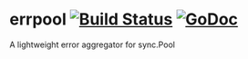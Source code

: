 errpool  [![Build Status](https://secure.travis-ci.org/brendanjryan/errgroup.png)](https://travis-ci.org/brendanjryan/errgroup) [![GoDoc](https://godoc.org/github.com/brendanjryan/errpool?status.svg)](https://godoc.org/github.com/brendanjryan/errpool)
========

A lightweight error aggregator for sync.Pool
